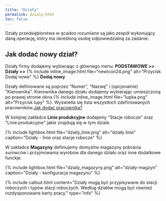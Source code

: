 ```yaml
---
title: "Działy"
permalink: dzialy.html
toc: false
---
```

Działy przedsiębiorstwa w qcadoo rozumiane są jako zespół wykonujący daną operację, który ma określoną osobę odpowiedzialną za zadanie.

## Jak dodać nowy dział?
    
Działy firmy dodajemy wybierając z głównego menu: **PODSTAWOWE >> Działy >>** {% include inline_image.html file="newIcon24.png" alt="Przycisk Dodaj nowe" %} **Dodaj nowy**


Działy definiowane są poprzez "Numer", "Nazwę" i (opcjonalnie) "Kierownika". Kierownika danego działu dodajemy wybierając umieszczoną po prawej stronie okna 
{% include inline_image.html file="lupka.png" alt="Przycisk lupy" %}. Wyświetla się lista wszystkich zdefiniowanych pracowników.[Jak dodać pracownika?](/pracownicy)

W kolejnej zakładce **Linie produkcyjne** dodajemy "Stacje robocze" oraz "Linie produkcyjne" jakie znajdują się w tym dziale.

{% include lightbox.html file="dzialy_linie.png" alt="działy linie" caption="Działy - linie oraz stacje robocze" %}  

W zakładce **Magazyny** definiujemy domyślne magazyny pobrania surowców i przyjmowania wyrobów dla danego działu oraz inne dodatkowe funckje.

{% include lightbox.html file="dzialy_magazyny.png" alt="działy-magzyn" caption="Działy - konfiguracja magazynu" %}  

  {% include callout.html content="Działy mogą być przypisywane do stacji roboczych i typów stacji roboczych. Według działów mogą być również rozdysponowane karty pracy." type="info" %} 


